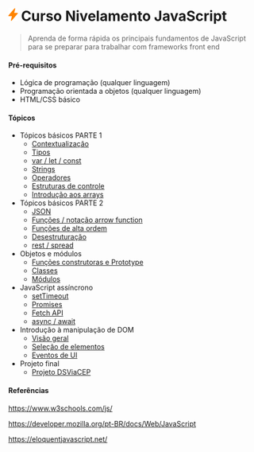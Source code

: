 # ![DevSuperior logo](https://raw.githubusercontent.com/devsuperior/bds-assets/main/ds/devsuperior-logo-small.png) Curso Nivelamento JavaScript
>  Aprenda de forma rápida os principais fundamentos de JavaScript para se preparar para trabalhar com frameworks front end


#### Pré-requisitos

- Lógica de programação (qualquer linguagem)
- Programação orientada a objetos (qualquer linguagem)
- HTML/CSS básico

#### Tópicos

- Tópicos básicos PARTE 1
  - [Contextualização](https://github.com/williamsartijose/CursoNivelamentoJavaScript/tree/main/01.%20Introdu%C3%A7%C3%A3o)
  - [Tipos](https://github.com/devsuperior/curso-nivelamento-javascript/tree/main/topicos-js/tipos)
  - [var / let / const](https://github.com/devsuperior/curso-nivelamento-javascript/tree/main/topicos-js/var-let-const)
  - [Strings](https://github.com/devsuperior/curso-nivelamento-javascript/tree/main/topicos-js/strings)
  - [Operadores](https://github.com/devsuperior/curso-nivelamento-javascript/tree/main/topicos-js/operadores)
  - [Estruturas de controle](https://github.com/devsuperior/curso-nivelamento-javascript/tree/main/topicos-js/estruturas-de-controle)
  - [Introdução aos arrays](https://github.com/devsuperior/curso-nivelamento-javascript/tree/main/topicos-js/arrays)
- Tópicos básicos PARTE 2
  - [JSON](https://github.com/devsuperior/curso-nivelamento-javascript/tree/main/topicos-js/json)
  - [Funções / notação arrow function](https://github.com/devsuperior/curso-nivelamento-javascript/tree/main/topicos-js/funcoes)
  - [Funções de alta ordem](https://github.com/devsuperior/curso-nivelamento-javascript/tree/main/topicos-js/funcoes-alta-ordem)
  - [Desestruturação](https://github.com/devsuperior/curso-nivelamento-javascript/tree/main/topicos-js/desestruturacao)
  - [rest / spread](https://github.com/devsuperior/curso-nivelamento-javascript/tree/main/topicos-js/rest-spread)
- Objetos e módulos
  - [Funções construtoras e Prototype](https://github.com/devsuperior/curso-nivelamento-javascript/tree/main/topicos-js/funcoes-construtoras-prototype)
  - [Classes](https://github.com/devsuperior/curso-nivelamento-javascript/tree/main/topicos-js/classes)
  - [Módulos](https://github.com/devsuperior/curso-nivelamento-javascript/tree/main/topicos-js/modulos)
- JavaScript assíncrono
  - [setTimeout](https://github.com/devsuperior/curso-nivelamento-javascript/tree/main/topicos-js/settimeout)
  - [Promises](https://github.com/devsuperior/curso-nivelamento-javascript/tree/main/topicos-js/promises)
  - [Fetch API](https://github.com/devsuperior/curso-nivelamento-javascript/tree/main/topicos-js/fetch)
  - [async / await](https://github.com/devsuperior/curso-nivelamento-javascript/tree/main/topicos-js/async-await)
- Introdução à manipulação de DOM
  - [Visão geral](https://github.com/devsuperior/curso-nivelamento-javascript/tree/main/topicos-js/dom)
  - [Seleção de elementos](https://github.com/devsuperior/curso-nivelamento-javascript/tree/main/topicos-js/selecao)
  - [Eventos de UI](https://github.com/devsuperior/curso-nivelamento-javascript/tree/main/topicos-js/eventos)
- Projeto final
  - [Projeto DSViaCEP](https://github.com/devsuperior/curso-nivelamento-javascript/tree/main/projeto-dsviacep)

#### Referências

https://www.w3schools.com/js/

https://developer.mozilla.org/pt-BR/docs/Web/JavaScript

https://eloquentjavascript.net/
